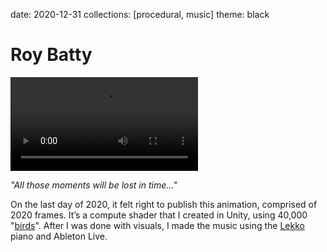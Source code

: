 date: 2020-12-31
collections: [procedural, music]
theme: black

Roy Batty
=========

![](tears-in-rain-with-sound.mp4)

*"All those moments will be lost in time..."*

On the last day of 2020, it felt right to publish this animation,
comprised of 2020 frames. It’s a compute shader that I created in Unity,
using 40,000 "[birds][boids]". After I was done with visuals, I made the
music using the [Lekko][] piano and Ableton Live.

  [boids]: https://www.red3d.com/cwr/boids/
  [Lekko]: https://feltinstruments.com/Lekko
